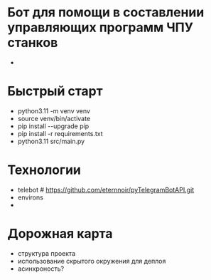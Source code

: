 # Бот для помощи в составлении управляющих программ ЧПУ станков
 -

# Быстрый старт
 - python3.11 -m venv venv
 - source venv/bin/activate
 - pip install --upgrade pip
 - pip install -r requirements.txt
 - python3.11 src/main.py

# Технологии
- telebot # https://github.com/eternnoir/pyTelegramBotAPI.git
- environs
- 
# Дорожная карта 
 - структура проекта 
 - использование скрытого окружения для деплоя
 - асинхроность?


